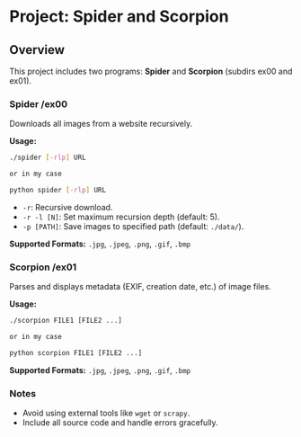 
# Project: Spider and Scorpion

## Overview
This project includes two programs: **Spider** and **Scorpion** (subdirs ex00 and ex01).

### Spider /ex00
Downloads all images from a website recursively.  

**Usage:**  
```bash
./spider [-rlp] URL

or in my case 

python spider [-rlp] URL

```
- `-r`: Recursive download.
- `-r -l [N]`: Set maximum recursion depth (default: 5).
- `-p [PATH]`: Save images to specified path (default: `./data/`).

**Supported Formats:** `.jpg`, `.jpeg`, `.png`, `.gif`, `.bmp`

### Scorpion /ex01
Parses and displays metadata (EXIF, creation date, etc.) of image files.  

**Usage:**  
```bash 
./scorpion FILE1 [FILE2 ...]

or in my case 

python scorpion FILE1 [FILE2 ...]
```

**Supported Formats:** `.jpg`, `.jpeg`, `.png`, `.gif`, `.bmp`

### Notes
- Avoid using external tools like `wget` or `scrapy`.
- Include all source code and handle errors gracefully.
